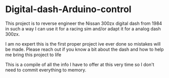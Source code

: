 # Digital-dash-Arduino-control
This project is to reverse engineer the Nissan 300zx digital dash from 1984 in such a way I can use it for a racing sim and/or adapt it for a analog dash 300zx. 

I am no expert this is the first proper project ive ever done so mistakes will be made. Please reach out if you know a bit about the dash and how to help me bring this project to life

This is a compile of all the info I have to offer at this very time so I don't need to commit everything to memory.
